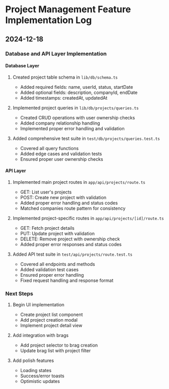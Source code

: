 # Project Management Feature Implementation Log

## 2024-12-18

### Database and API Layer Implementation 

#### Database Layer
1. Created project table schema in `lib/db/schema.ts`
   - Added required fields: name, userId, status, startDate
   - Added optional fields: description, companyId, endDate
   - Added timestamps: createdAt, updatedAt

2. Implemented project queries in `lib/db/projects/queries.ts`
   - Created CRUD operations with user ownership checks
   - Added company relationship handling
   - Implemented proper error handling and validation

3. Added comprehensive test suite in `test/db/projects/queries.test.ts`
   - Covered all query functions
   - Added edge cases and validation tests
   - Ensured proper user ownership checks

#### API Layer
1. Implemented main project routes in `app/api/projects/route.ts`
   - GET: List user's projects
   - POST: Create new project with validation
   - Added proper error handling and status codes
   - Matched companies route pattern for consistency

2. Implemented project-specific routes in `app/api/projects/[id]/route.ts`
   - GET: Fetch project details
   - PUT: Update project with validation
   - DELETE: Remove project with ownership check
   - Added proper error responses and status codes

3. Added API test suite in `test/api/projects/route.test.ts`
   - Covered all endpoints and methods
   - Added validation test cases
   - Ensured proper error handling
   - Fixed request handling and response format

### Next Steps
1. Begin UI implementation
   - Create project list component
   - Add project creation modal
   - Implement project detail view

2. Add integration with brags
   - Add project selector to brag creation
   - Update brag list with project filter

3. Add polish features
   - Loading states
   - Success/error toasts
   - Optimistic updates
